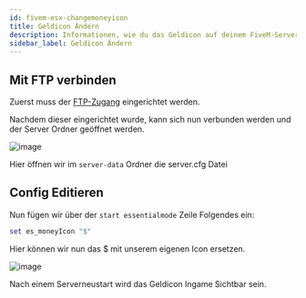 ```yaml
---
id: fivem-esx-changemoneyicon
title: Geldicon Ändern
description: Informationen, wie du das Geldicon auf deinem FiveM-Server mit ESX von ZAP-Hosting ändern kannst - ZAP-Hosting.com Dokumentation
sidebar_label: Geldicon Ändern
---
```


## Mit FTP verbinden

Zuerst muss der [FTP-Zugang](gameserver-ftpaccess.md) eingerichtet werden.

Nachdem dieser eingerichtet wurde, kann sich nun verbunden werden und der Server Ordner geöffnet werden.

![image](https://user-images.githubusercontent.com/13604413/159166832-2e63233a-f386-4d87-8481-873bfad56f4c.png)

Hier öffnen wir im `server-data` Ordner die server.cfg Datei

## Config Editieren

Nun fügen wir über der `start essentialmode` Zeile Folgendes ein:

```Lua
set es_moneyIcon "$"
```

Hier können wir nun das $ mit unserem eigenen Icon ersetzen.

![image](https://user-images.githubusercontent.com/13604413/159166838-80e3974b-9a49-4604-9f85-50c1a5775f41.png)


Nach einem Serverneustart wird das Geldicon Ingame Sichtbar sein.
